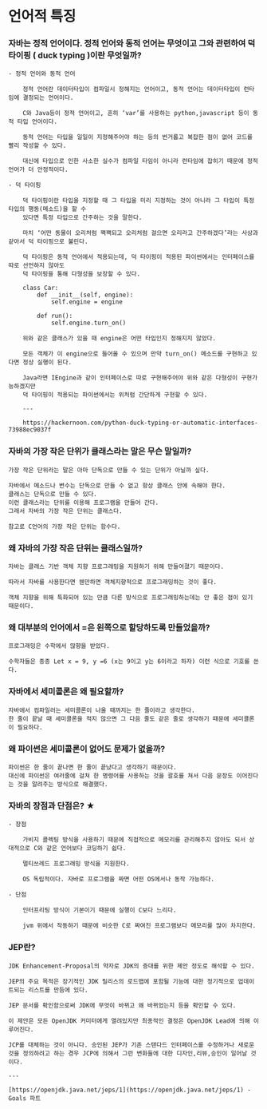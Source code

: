 # 언어적 특징
### 자바는 정적 언어이다. 정적 언어와 동적 언어는 무엇이고 그와 관련하여 덕 타이핑 ( duck typing )이란 무엇일까?
    - 정적 언어와 동적 언어
        
        정적 언어란 데이터타입이 컴파일시 정해지는 언어이고, 동적 언어는 데이터타입이 런타임에 결정되는 언어이다.
        
        C와 Java등이 정적 언어이고, 흔히 ‘var’를 사용하는 python,javascript 등이 동적 타입 언어이다.
        
        동적 언어는 타입을 일일이 지정해주어야 하는 등의 번거롭고 복잡한 점이 없어 코드를 빨리 작성할 수 있다.
        
        대신에 타입으로 인한 사소한 실수가 컴파일 타임이 아니라 런타임에 잡히기 때문에 정적 언어가 더 안정적이다.
        
    - 덕 타이핑
        
        덕 타이핑이란 타입을 지정할 때 그 타입을 미리 지정하는 것이 아니라 그 타입이 특정 타입의 행동(메소드)을 할 수
        있다면 특정 타입으로 간주하는 것을 말한다.
        
        마치 ‘어떤 동물이 오리처럼 꽥꽥되고 오리처럼 걸으면 오리라고 간주하겠다’라는 사상과 같아서 덕 타이핑으로 불린다.
        
        덕 타이핑은 동적 언어에서 적용되는데, 덕 타이핑이 적용된 파이썬에서는 인터페이스를 따로 선언하지 않아도 
        덕 타이핑을 통해 다형성을 보장할 수 있다.
        
        class Car:
        	def __init__(self, engine):
        		self.engine = engine
        
        	def run():
        		self.engine.turn_on()
        
        위와 같은 클래스가 있을 때 engine은 어떤 타입인지 정해지지 않았다.
        
        모든 객체가 이 engine으로 들어올 수 있으며 만약 turn_on() 메소드를 구현하고 있다면 정상 실행이 된다.
        
        Java라면 IEngine과 같이 인터페이스로 따로 구현해주어야 위와 같은 다형성이 구현가능하겠지만
        덕 타이핑이 적용되는 파이썬에서는 위처럼 간단하게 구현할 수 있다.
        
        ---
        
        https://hackernoon.com/python-duck-typing-or-automatic-interfaces-73988ec9037f

### 자바의 가장 작은 단위가 클래스라는 말은 무슨 말일까?
    
    가장 작은 단위라는 말은 아마 단독으로 만들 수 있는 단위가 아닐까 싶다.
        
    자바에서 메소드나 변수는 단독으로 만들 수 없고 항상 클래스 안에 속해야 한다.  
    클래스는 단독으로 만들 수 있다.   
    이런 클래스라는 단위를 이용해 프로그램을 만들어 간다.  
    그래서 자바의 가장 작은 단위는 클래스다.
        
    참고로 C언어의 가장 작은 단위는 함수다.
      
### 왜 자바의 가장 작은 단위는 클래스일까?
    
    자바는 클래스 기반 객체 지향 프로그래밍을 지원하기 위해 만들어졌기 때문이다.
        
    따라서 자바를 사용한다면 웬만하면 객체지향적으로 프로그래밍하는 것이 좋다.
        
    객체 지향을 위해 특화되어 있는 만큼 다른 방식으로 프로그래밍하는데는 안 좋은 점이 있기 때문이다.
      
### 왜 대부분의 언어에서 =은 왼쪽으로 할당하도록 만들었을까?
    프로그래밍은 수학에서 많향을 받았다.
    
    수학자들은 종종 Let x = 9, y =6 (x는 9이고 y는 6이라고 하자) 이런 식으로 기호를 쓴다.
### 자바에서 세미콜론은 왜 필요할까?  
    자바에서 컴파일러는 세미콜론이 나올 때까지는 한 줄이라고 생각한다.  
    한 줄이 끝날 때 세미콜론을 적지 않으면 그 다음 줄도 같은 줄로 생각하기 때문에 세미콜론이 필요하다.

### 왜 파이썬은 세미콜론이 없어도 문제가 없을까?
    
    파이썬은 한 줄이 끝나면 한 줄이 끝났다고 생각하기 때문이다.  
    대신에 파이썬은 여러줄에 걸쳐 한 명령어를 사용하는 것을 괄호를 쳐서 다음 문장도 이어진다는 것을 알려주는 방식으로 해결했다.

### 자바의 장점과 단점은? ★
    - 장점
        
        가비지 콜렉팅 방식을 사용하기 때문에 직접적으로 메모리를 관리해주지 않아도 되서 상대적으로 C와 같은 언어보다 코딩하기 쉽다.
        
        멀티쓰레드 프로그래밍 방식을 지원한다.
        
        OS 독립적이다. 자바로 프로그램을 짜면 어떤 OS에서나 동작 가능하다.
        
    - 단점
        
        인터프리팅 방식이 기본이기 때문에 실행이 C보다 느리다.
        
        jvm 위에서 작동하기 때문에 비슷한 C로 짜여진 프로그램보다 메모리를 많이 차지한다.
        
### JEP란?
    
    JDK Enhancement-Proposal의 약자로 JDK의 증대를 위한 제안 정도로 해석할 수 있다.
    
    JEP의 주요 목적은 장기적인 JDK 릴리스의 로드맵에 포함될 기능에 대한 정기적으로 업데이트되는 리스트를 만듬에 있다.
    
    JEP 문서를 확인함으로써 JDK에 무엇이 바뀌고 왜 바뀌었는지 등을 확인할 수 있다.
    
    이 제안은 모든 OpenJDK 커미터에게 열려있지만 최종적인 결정은 OpenJDK Lead에 의해 이루어진다.
    
    JCP를 대체하는 것이 아니다. 승인된 JEP가 기존 스탠다드 인터페이스를 수정하거나 새로운 것을 정의하려고 하는 경우 JCP에 의해서 그런 변화들에 대한 디자인,리뷰,승인이 일어날 것이다.
    
    ---
    
    [https://openjdk.java.net/jeps/1](https://openjdk.java.net/jeps/1) - Goals 파트

